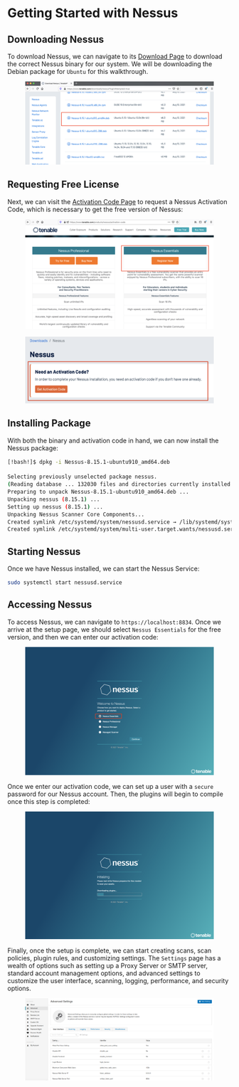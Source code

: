 # Getting Started with Nessus

## Downloading Nessus

To download Nessus, we can navigate to its [Download Page](https://www.tenable.com/downloads/nessus?loginAttempted=true) to download the correct Nessus binary for our system. We will be downloading the Debian package for `Ubuntu` for this walkthrough.

<figure><img src="../../../.gitbook/assets/image (86).png" alt=""><figcaption></figcaption></figure>

## Requesting Free License

Next, we can visit the [Activation Code Page](https://www.tenable.com/products/nessus/activation-code) to request a Nessus Activation Code, which is necessary to get the free version of Nessus:

<figure><img src="../../../.gitbook/assets/image (87).png" alt=""><figcaption></figcaption></figure>

<figure><img src="../../../.gitbook/assets/image (88).png" alt=""><figcaption></figcaption></figure>

## Installing Package

With both the binary and activation code in hand, we can now install the Nessus package:

```bash
[!bash!]$ dpkg -i Nessus-8.15.1-ubuntu910_amd64.deb

Selecting previously unselected package nessus.
(Reading database ... 132030 files and directories currently installed.)
Preparing to unpack Nessus-8.15.1-ubuntu910_amd64.deb ...
Unpacking nessus (8.15.1) ...
Setting up nessus (8.15.1) ...
Unpacking Nessus Scanner Core Components...
Created symlink /etc/systemd/system/nessusd.service → /lib/systemd/system/nessusd.service.
Created symlink /etc/systemd/system/multi-user.target.wants/nessusd.service → /lib/systemd/system/nessusd.service.
```

## Starting Nessus

Once we have Nessus installed, we can start the Nessus Service:

```bash
sudo systemctl start nessusd.service
```

## Accessing Nessus

To access Nessus, we can navigate to `https://localhost:8834`. Once we arrive at the setup page, we should select `Nessus Essentials` for the free version, and then we can enter our activation code:

<figure><img src="../../../.gitbook/assets/image (89).png" alt=""><figcaption></figcaption></figure>

Once we enter our activation code, we can set up a user with a `secure` password for our Nessus account. Then, the plugins will begin to compile once this step is completed:

<figure><img src="../../../.gitbook/assets/image (90).png" alt=""><figcaption></figcaption></figure>

Finally, once the setup is complete, we can start creating scans, scan policies, plugin rules, and customizing settings. The `Settings` page has a wealth of options such as setting up a Proxy Server or SMTP server, standard account management options, and advanced settings to customize the user interface, scanning, logging, performance, and security options.

<figure><img src="../../../.gitbook/assets/image (91).png" alt=""><figcaption></figcaption></figure>
